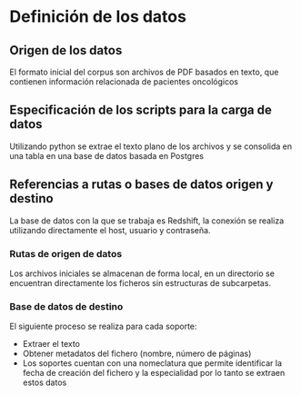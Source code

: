 # Definición de los datos

## Origen de los datos

El formato inicial del corpus son archivos de PDF basados en texto, que contienen información relacionada de pacientes oncológicos

## Especificación de los scripts para la carga de datos

Utilizando python se extrae el texto plano de los archivos y se consolida en una tabla en una base de datos basada en Postgres

## Referencias a rutas o bases de datos origen y destino

La base de datos con la que se trabaja es Redshift, la conexión se realiza utilizando directamente el host, usuario y contraseña.

### Rutas de origen de datos

Los archivos iniciales se almacenan de forma local, en un directorio se encuentran directamente los ficheros sin estructuras de subcarpetas.

### Base de datos de destino

El siguiente proceso se realiza para cada soporte:

- Extraer el texto
- Obtener metadatos del fichero (nombre, número de páginas)
- Los soportes cuentan con una nomeclatura que permite identificar la fecha de creación del fichero y la especialidad por lo tanto se extraen estos datos
